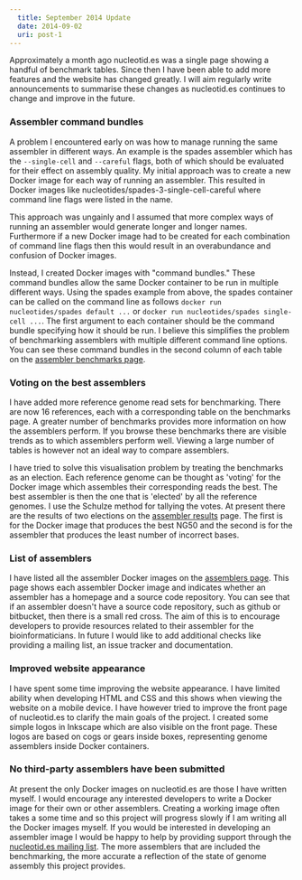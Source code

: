 ```yaml
---
  title: September 2014 Update
  date: 2014-09-02
  uri: post-1
---
```


Approximately a month ago nucleotid.es was a single page showing a handful of
benchmark tables. Since then I have been able to add more features and the
website has changed greatly. I will aim regularly write announcements to
summarise these changes as nucleotid.es continues to change and improve in the
future.

### Assembler command bundles

A problem I encountered early on was how to manage running the same assembler
in different ways. An example is the spades assembler which has the
`--single-cell` and `--careful` flags, both of which should be evaluated for
their effect on assembly quality. My initial approach was to create a new
Docker image for each way of running an assembler. This resulted in Docker
images like nucleotides/spades-3-single-cell-careful where command line flags
were listed in the name.

This approach was ungainly and I assumed that more complex ways of running an
assembler would generate longer and longer names. Furthermore if a new Docker
image had to be created for each combination of command line flags then this
would result in an overabundance and confusion of Docker images.

Instead, I created Docker images with "command bundles." These command bundles
allow the same Docker container to be run in multiple different ways. Using the
spades example from above, the spades container can be called on the command
line as follows `docker run nucleotides/spades default ...` or `docker run
nucleotides/spades single-cell ...`. The first argument to each container
should be the command bundle specifying how it should be run. I believe this
simplifies the problem of benchmarking assemblers with multiple different
command line options. You can see these command bundles in the second column of
each table on the [assembler benchmarks page][1].

### Voting on the best assemblers

I have added more reference genome read sets for benchmarking. There are now 16
references, each with a corresponding table on the benchmarks page. A greater
number of benchmarks provides more information on how the assemblers perform.
If you browse these benchmarks there are visible trends as to which assemblers
perform well. Viewing a large number of tables is however not an ideal way to
compare assemblers.

I have tried to solve this visualisation problem by treating the benchmarks as
an election. Each reference genome can be thought as 'voting' for the Docker
image which assembles their corresponding reads the best. The best assembler is
then the one that is 'elected' by all the reference genomes. I use the Schulze
method for tallying the votes. At present there are the results of two
elections on the [assembler results][2] page. The first is for the Docker image
that produces the best NG50 and the second is for the assembler that produces
the least number of incorrect bases.

### List of assemblers

I have listed all the assembler Docker images on the [assemblers page][3]. This
page shows each assembler Docker image and indicates whether an assembler has a
homepage and a source code repository. You can see that if an assembler doesn't
have a source code repository, such as github or bitbucket, then there is a
small red cross. The aim of this is to encourage developers to provide
resources related to their assembler for the bioinformaticians. In future I
would like to add additional checks like providing a mailing list, an issue
tracker and documentation.

### Improved website appearance

I have spent some time improving the website appearance. I have limited ability
when developing HTML and CSS and this shows when viewing the website on a
mobile device. I have however tried to improve the front page of nucleotid.es
to clarify the main goals of the project. I created some simple logos in
Inkscape which are also visible on the front page. These logos are based on
cogs or gears inside boxes, representing genome assemblers inside Docker
containers.

### No third-party assemblers have been submitted

At present the only Docker images on nucleotid.es are those I have written
myself. I would encourage any interested developers to write a Docker image for
their own or other assemblers. Creating a working image often takes a some time
and so this project will progress slowly if I am writing all the Docker images
myself. If you would be interested in developing an assembler image I would be
happy to help by providing support through the [nucleotid.es mailing list][4].
The more assemblers that are included the benchmarking, the more accurate a
reflection of the state of genome assembly this project provides.

[1]: http://nucleotid.es/benchmarks/
[2]: http://nucleotid.es/results/
[3]: http://nucleotid.es/assemblers/
[4]: http://nucleotid.es/mailing-list/

